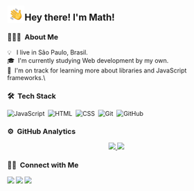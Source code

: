 <img alt="Hand Wave" src="HandWave.gif" width='40' align="left"/><h2>Hey there! I'm Math!</h2>

<!-- ## 👋 &nbsp;Hey there! I'm Math -->


### 👨🏻‍💻 &nbsp;About Me

💡 &nbsp; I live in São Paulo, Brasil.\
🎓 &nbsp;I'm currently studying Web development by my own.\
🌱 &nbsp;I'm on track for learning more about libraries and JavaScript frameworks.\


### 🛠 &nbsp;Tech Stack


![JavaScript](https://img.shields.io/badge/-JavaScript-05122A?style=flat&logo=javascript)&nbsp;
![HTML](https://img.shields.io/badge/-HTML-05122A?style=flat&logo=HTML5)&nbsp;
![CSS](https://img.shields.io/badge/-CSS-05122A?style=flat&logo=CSS3&logoColor=1572B6)&nbsp;
![Git](https://img.shields.io/badge/-Git-05122A?style=flat&logo=git)&nbsp;
![GitHub](https://img.shields.io/badge/-GitHub-05122A?style=flat&logo=github)&nbsp;

### ⚙️ &nbsp;GitHub Analytics

<p align="center">
<a href="https://github.com/OMath1">
  <img height="140em" src="https://github-readme-stats-eight-theta.vercel.app/api?username=OMath1&show_icons=true&theme=algolia&include_all_commits=true&count_private=true"/>
  <img height="140em" src="https://github-readme-stats-eight-theta.vercel.app/api/top-langs/?username=OMath1&layout=compact&langs_count=8&theme=algolia"/>
</a>
</p>

### 🤝🏻 &nbsp;Connect with Me

<p>
<a href="https://www.linkedin.com/in/matheus-da-costa1/"><img src="https://img.shields.io/badge/LinkedIn-0077B5?style=for-the-badge&logo=linkedin&logoColor=white"></a>
<a href="mailto:matheusav7@gmail.com"><img src="https://img.shields.io/badge/Gmail-D14836?style=for-the-badge&logo=gmail&logoColor=white"></a>
<a href="https://instagram.com/matheus.aavila"><img src="https://img.shields.io/badge/Instagram-E4405F?style=for-the-badge&logo=instagram&logoColor=white"></a>
</p>
